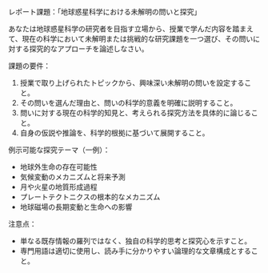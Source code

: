 レポート課題：「地球惑星科学における未解明の問いと探究」

あなたは地球惑星科学の研究者を目指す立場から、授業で学んだ内容を踏まえて、現在の科学において未解明または挑戦的な研究課題を一つ選び、その問いに対する探究的なアプローチを論述しなさい。

課題の要件：
1. 授業で取り上げられたトピックから、興味深い未解明の問いを設定すること。
2. その問いを選んだ理由と、問いの科学的意義を明確に説明すること。
3. 問いに対する現在の科学的知見と、考えられる探究方法を具体的に論じること。
4. 自身の仮説や推論を、科学的根拠に基づいて展開すること。

例示可能な探究テーマ（一例）：
- 地球外生命の存在可能性
- 気候変動のメカニズムと将来予測
- 月や火星の地質形成過程
- プレートテクトニクスの根本的なメカニズム
- 地球磁場の長期変動と生命への影響

注意点：
- 単なる既存情報の羅列ではなく、独自の科学的思考と探究心を示すこと。
- 専門用語は適切に使用し、読み手に分かりやすい論理的な文章構成とすること。